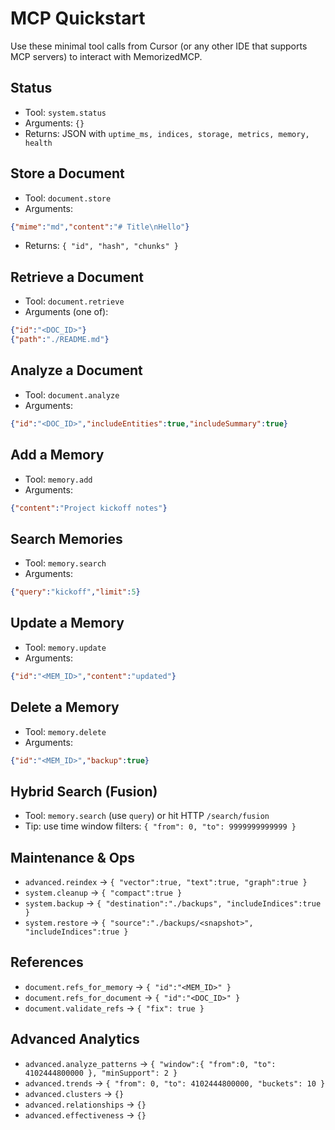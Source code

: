 # MCP Quickstart

Use these minimal tool calls from Cursor (or any other IDE that supports MCP servers) to interact with MemorizedMCP.

## Status
- Tool: `system.status`
- Arguments: `{}`
- Returns: JSON with `uptime_ms, indices, storage, metrics, memory, health`

## Store a Document
- Tool: `document.store`
- Arguments:
```json
{"mime":"md","content":"# Title\nHello"}
```
- Returns: `{ "id", "hash", "chunks" }`

## Retrieve a Document
- Tool: `document.retrieve`
- Arguments (one of):
```json
{"id":"<DOC_ID>"}
{"path":"./README.md"}
```

## Analyze a Document
- Tool: `document.analyze`
- Arguments:
```json
{"id":"<DOC_ID>","includeEntities":true,"includeSummary":true}
```

## Add a Memory
- Tool: `memory.add`
- Arguments:
```json
{"content":"Project kickoff notes"}
```

## Search Memories
- Tool: `memory.search`
- Arguments:
```json
{"query":"kickoff","limit":5}
```

## Update a Memory
- Tool: `memory.update`
- Arguments:
```json
{"id":"<MEM_ID>","content":"updated"}
```

## Delete a Memory
- Tool: `memory.delete`
- Arguments:
```json
{"id":"<MEM_ID>","backup":true}
```

## Hybrid Search (Fusion)
- Tool: `memory.search` (use `query`) or hit HTTP `/search/fusion`
- Tip: use time window filters: `{ "from": 0, "to": 9999999999999 }`

## Maintenance & Ops
- `advanced.reindex` → `{ "vector":true, "text":true, "graph":true }`
- `system.cleanup` → `{ "compact":true }`
- `system.backup` → `{ "destination":"./backups", "includeIndices":true }`
- `system.restore` → `{ "source":"./backups/<snapshot>", "includeIndices":true }`

## References
- `document.refs_for_memory` → `{ "id":"<MEM_ID>" }`
- `document.refs_for_document` → `{ "id":"<DOC_ID>" }`
- `document.validate_refs` → `{ "fix": true }`

## Advanced Analytics
- `advanced.analyze_patterns` → `{ "window":{ "from":0, "to": 4102444800000 }, "minSupport": 2 }`
- `advanced.trends` → `{ "from": 0, "to": 4102444800000, "buckets": 10 }`
- `advanced.clusters` → `{}`
- `advanced.relationships` → `{}`
- `advanced.effectiveness` → `{}`
